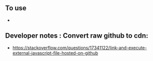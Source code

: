 
## To use 
- <script src="https://cdn.jsdelivr.net/gh/senner008/asp-filter-sort/asp-filter-sort.js"></script>


## Developer notes : Convert raw github to cdn:
- https://stackoverflow.com/questions/17341122/link-and-execute-external-javascript-file-hosted-on-github